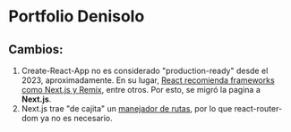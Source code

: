 # Portfolio Denisolo

## Cambios:

1. Create-React-App no es considerado "production-ready" desde el 2023, aproximadamente. En su lugar, [React recomienda frameworks como Next.js y Remix](https://react.dev/learn/start-a-new-react-project#production-grade-react-frameworks), entre otros. Por esto, se migró la pagina a **Next.js**.
2. Next.js trae "de cajita" un [manejador de rutas](https://nextjs.org/docs/app), por lo que react-router-dom ya no es necesario.
